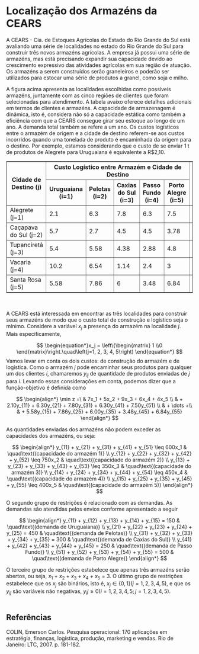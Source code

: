 # Localização dos Armazéns da CEARS

A CEARS - Cia. de Estoques Agrícolas do Estado do Rio Grande do Sul está avaliando uma série de localidades no estado do Rio Grande do Sul para construir três novos armazéns agrícolas. A empresa já possui uma série de armazéns, mas está precisando expandir sua capacidade devido ao crescimento expressivo das atividades agrícolas em sua região de atuação. Os armazéns a serem construídos serão graneleiros e poderão ser utilizados para estocar uma série de produtos a granel, como soja e milho.  
  
A figura acima apresenta as localidades escolhidas como possíveis armazéns, juntamente com as cinco regiões de clientes que foram selecionadas para atendimento. A tabela avaixo oferece detalhes adicionais em termos de clientes e armazéns. A capacidade de armazenagem é dinâmica, isto é, considera não só a capacidade estática como também a eficiência com que a CEARS consegue girar seu estoque ao longo de um ano. A demanda total também se refere a um ano. Os custos logísticos entre o armazém de origem e a cidade de destino referem-se aos custos incorridos quando uma tonelada de produto é encaminhada da origem para o destino. Por exemplo, estamos considerando que o custo de se enviar 1 t de produtos de Alegrete para Uruguaiana é equivalente a R$2,10.

<table border="1">
  <thead>
    <tr>
      <th rowspan="2">Cidade de Destino (j)</th>
      <th colspan="5">Custo Logístico entre Armazém e Cidade de Destino</th>
      <th rowspan="2">Custo de Construção [R$ milhões]</th>
      <th rowspan="2">Capacidade Potencial [kton]</th>
    </tr>
    <tr>
      <th>Uruguaiana (i=1)</th>
      <th>Pelotas (i=2)</th>
      <th>Caxias do Sul (i=3)</th>
      <th>Passo Fundo (i=4)</th>
      <th>Porto Alegre (i=5)</th>
    </tr>
  </thead>
  <tbody>
    <tr>
      <td>Alegrete (j=1)</td>
      <td>2.1</td>
      <td>6.3</td>
      <td>7.8</td>
      <td>6.3</td>
      <td>7.5</td>
      <td>7</td>
      <td>600</td>
    </tr>
    <tr>
      <td>Caçapava do Sul (j=2)</td>
      <td>5.7</td>
      <td>2.7</td>
      <td>4.5</td>
      <td>4.5</td>
      <td>3.78</td>
      <td>5</td>
      <td>750</td>
    </tr>
    <tr>
      <td>Tupanciretá (j=3)</td>
      <td>5.4</td>
      <td>5.58</td>
      <td>4.38</td>
      <td>2.88</td>
      <td>4.8</td>
      <td>9</td>
      <td>350</td>
    </tr>
    <tr>
      <td>Vacaria (j=4)</td>
      <td>10.2</td>
      <td>6.54</td>
      <td>1.14</td>
      <td>2.4</td>
      <td>3</td>
      <td>6</td>
      <td>450</td>
    </tr>
    <tr>
      <td>Santa Rosa (j=5)</td>
      <td>5.58</td>
      <td>7.86</td>
      <td>6</td>
      <td>3.48</td>
      <td>6.84</td>
      <td>4</td>
      <td>400</td>
    </tr>
  </tbody>
</table>
</br>  

A CEARS está interessada em encontrar as três localidades para construir seus armazéns de modo que o custo total de construção e logístico seja o mínimo. Considere a variável $x_j$ a presença do armazém na localidade $j$. Mais especificamente,

$$
\begin{equation*}x_j = \left\{\begin{matrix}
1 \\0
\end{matrix}\right.\quad\left(j=1, 2, 3, 4, 5\right)
\end{equation*}
$$
Vamos levar em conta os dois custos: de construção do armazém e de logística. Como o armazém $j$ pode encaminhar seus produtos para qualquer um dos clientes $i$, chamaremos $y_{ij}$ de quantidade de produtos enviadas de $j$ para $i$. Levando essas considerações em conta, podemos dizer que a função-objetivo é definida como

$$
\begin{align*}
\min z =\ & 7x_1 + 5x_2 + 9x_3 + 6x_4 + 4x_5 \\
& + 2.10y_{11} + 6.30y_{21} + 7.80y_{31} + 6.30y_{41} + 7.50y_{51} \\
& + \dots +\\
& + 5.58y_{15} + 7.86y_{25} + 6.00y_{35} + 3.48y_{45} + 6.84y_{55}
\end{align*}
$$

As quantidades enviadas dos armazéns não podem exceder as capacidades dos armazéns, ou seja:

$$
\begin{align*}
y_{11} + y_{21} + y_{31} + y_{41} + y_{51} \leq 600x_1 & \quad\text{(capacidade do armazém 1)} \\
y_{12} + y_{22} + y_{32} + y_{42} + y_{52} \leq 750x_2 & \quad\text{(capacidade do armazém 2)} \\
y_{13} + y_{23} + y_{33} + y_{43} + y_{53} \leq 350x_3 & \quad\text{(capacidade do armazém 3)} \\
y_{14} + y_{24} + y_{34} + y_{44} + y_{54} \leq 450x_4 & \quad\text{(capacidade do armazém 4)} \\
y_{15} + y_{25} + y_{35} + y_{45} + y_{55} \leq 400x_5 & \quad\text{(capacidade do armazém 5)}
\end{align*}
$$

O segundo grupo de restrições é relacionado com as demandas. As demandas são atendidas pelos envios conforme apresentado a seguir

$$
\begin{align*}
y_{11} + y_{12} + y_{13} + y_{14} + y_{15}  = 150 & \quad\text{(demanda de Uruguaiana)} \\
y_{21} + y_{22} + y_{23} + y_{24} + y_{25} = 450 & \quad\text{(demanda de Pelotas)} \\
y_{31} + y_{32} + y_{33} + y_{34} + y_{35} = 300 & \quad\text{(demanda de Caxias do Sul)} \\
y_{41} + y_{42} + y_{43} + y_{44} + y_{45} = 250 & \quad\text{(demanda de Passo Fundo)} \\
y_{51} + y_{52} + y_{53} + y_{54} + y_{55} = 500 & \quad\text{(demanda de Porto Alegre)}
\end{align*}
$$

O terceiro grupo de restrições estabelece que apenas três armazéns serão abertos, ou seja, $x_1$ + $x_2$ + $x_3$ + $x_4$ + $x_5$ = 3. O último grupo de restrições estabelece que os $x_j$ são binários, isto é, $x_j \in \left\{0, 1\right\} \left(j=1, 2, 3, 4, 5\right)$, e que os $y_{ij}$ são variáveis não negativas, $y_ij\geq 0 \left(i=1, 2, 3, 4, 5; j=1, 2, 3, 4, 5\right)$.
<br>
<br> 
  
## Referências
COLIN, Emerson Carlos. Pesquisa operacional: 170 aplicações em estratégia, finanças, logística, produção, marketing e vendas. Rio de Janeiro: LTC, 2007. p. 181-182.